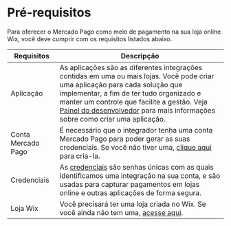 # Pré-requisitos

Para oferecer o Mercado Pago como meio de pagamento na sua loja online Wix, você deve cumprir com os requisitos listados abaixo.

| Requisitos | Descripção |
|---|---|
| Aplicação | As aplicações são as diferentes integrações contidas em uma ou mais lojas. Você pode criar uma aplicação para cada solução que implementar, a fim de ter tudo organizado e manter um controle que facilite a gestão. Veja [Painel do desenvolvedor](/developers/pt/docs/wix/additional-content/your-integrations/dashboard) para mais informações sobre como criar uma aplicação. |
| Conta Mercado Pago | É necessário que o integrador tenha uma conta Mercado Pago para poder gerar as suas credenciais. Se você não tiver uma, [clique aqui](https://www.mercadopago[FAKER][URL][DOMAIN]/hub/registro/terragem) para cria-la.|
| Credenciais	 | As [credenciais](/developers/pt/docs/wix-v0/additional-content/your-integrations/credentials) são senhas únicas com as quais identificamos uma integração na sua conta, e são usadas para capturar pagamentos em lojas online e outras aplicações de forma segura. |
| Loja Wix | Você precisará ter uma loja criada no Wix. Se você ainda não tem uma, [acesse aqui](https://www.wix.com). |
